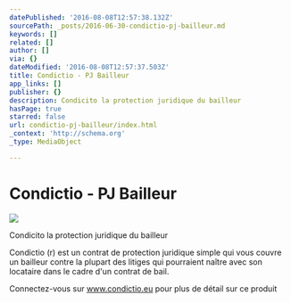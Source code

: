 ```yaml
---
datePublished: '2016-08-08T12:57:38.132Z'
sourcePath: _posts/2016-06-30-condictio-pj-bailleur.md
keywords: []
related: []
author: []
via: {}
dateModified: '2016-08-08T12:57:37.503Z'
title: Condictio - PJ Bailleur
app_links: []
publisher: {}
description: Condicito la protection juridique du bailleur
hasPage: true
starred: false
url: condictio-pj-bailleur/index.html
_context: 'http://schema.org'
_type: MediaObject

---
```

# Condictio - PJ Bailleur
![](https://s3-us-west-2.amazonaws.com/the-grid-img/p/fb81c32b6fd5925b277acad9ef2142d9a62acaaf.jpg)

Condicito la protection juridique du bailleur

Condictio (r) est un contrat de protection juridique simple qui vous couvre un bailleur contre la plupart des litiges qui pourraient naître avec son locataire dans le cadre d'un contrat de bail.

Connectez-vous sur www.condictio.eu pour plus de détail sur ce produit